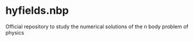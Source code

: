 # hyfields.nbp
Official repository to study the numerical solutions of the n body problem of physics
